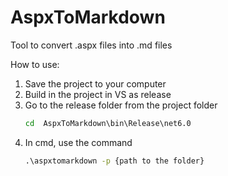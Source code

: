 # AspxToMarkdown

Tool to convert .aspx files into .md files

How to use:
1. Save the project to your computer
2. Build in the project in VS as release
3. Go to the release folder from the project folder
   ``` cmd
   cd  AspxToMarkdown\bin\Release\net6.0
4. In cmd, use the command 
   ``` cmd
   .\aspxtomarkdown -p {path to the folder}
   ```
